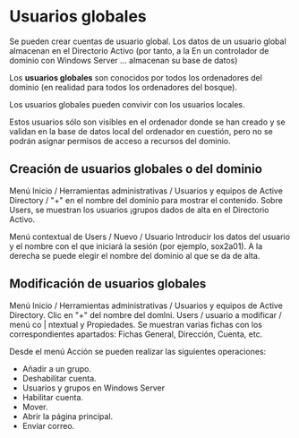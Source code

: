 # Usuarios globales

Se pueden crear cuentas de usuario global. Los datos de un usuario global almacenan en el Directorio Activo (por tanto, a la En un controlador de dominio con Windows Server ...
almacenan su base de datos)

Los **usuarios globales** son conocidos por todos los ordenadores del dominio (en realidad para todos los ordenadores del bosque).

Los usuarios globales pueden convivir con los usuarios locales.

Estos usuarios sólo son visibles en el ordenador donde se han creado y se validan en la base de datos local del ordenador en cuestión, pero no se podrán asignar permisos de acceso a recursos del dominio.

## Creación de usuarios globales o del dominio

Menú Inicio / Herramientas administrativas / Usuarios y equipos de Active Directory / "+" en el nombre del dominio para mostrar el contenido. Sobre Users, se muestran los usuarios ¡grupos dados de alta en el Directorio Activo.

Menú contextual de Users / Nuevo / Usuario Introducir los datos del usuario y el nombre con el que iniciará la sesión (por ejemplo, sox2a01). A la derecha se puede elegir el nombre del dominio al que se da de alta.

## Modificación de usuarios globales

Menú Inicio / Herramientas administrativas / Usuarios y equipos de Active Directory. Clic en "+" del nombre del domlni. Users / usuario a modificar / menú co | ntextual y Propiedades. Se muestran varias fichas con los correspondientes apartados: Fichas General, Dirección, Cuenta, etc.

Desde el menú Acción se pueden realizar las siguientes operaciones:

* Añadir a un grupo.
* Deshabilitar cuenta.
* Usuarios y grupos en Windows Server
* Habilitar cuenta.
* Mover.
* Abrir la página principal.
* Enviar correo.
